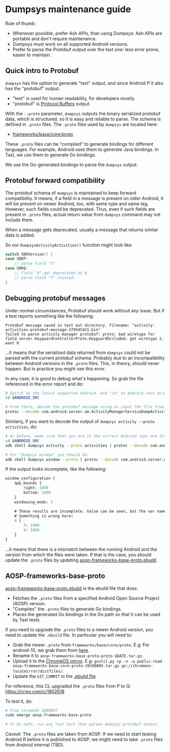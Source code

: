 # Dumpsys maintenance guide

Rule of thumb:

*   Whenever possible, prefer Ash APIs, than using Dumpsys: Ash APIs are
    portable and don't require maintenance.
*   Dumpsys must work on all supported Android versions.
*   Prefer to parse the Protobuf output over the text one: less error prone,
    easier to maintain.

## Quick intro to Protobuf

`dumpsys` has the option to generate "text" output, and since Android P it also
has the "protobuf" output.

*   "text" is used for human readability, for developers mostly.
*   "protobuf" is [Protocol Buffers][protocol-buffers] output.

With the `--proto` parameter, `dumpsys` outputs the binary serialized protobuf
data, which is structured, so it is easy and reliable to parse. The schema is
defined in `.proto` files. The `.proto` files used by `dumpsys` are located
here:

*   [frameworks/base/core/proto][frameworks-base]

[protocol-buffers]: https://developers.google.com/protocol-buffers/
[frameworks-base]: https://android.googlesource.com/platform/frameworks/base/+/refs/heads/android10-dev/core/proto/

These `.proto` files can be "compiled" to generate bindings for different
languages. For example, Android uses them to generate Java bindings. In Tast, we
use them to generate Go bindings.

We use the Go-generated bindings to parse the `dumpsys` output.

## Protobuf forward compatibility

The protobuf schema of `dumpsys` is maintained to keep forward compatibility. It
means, if a field in a message is present on older Android, it will be present
on newer Android, too, with same type and same tag. However, such fields could
be deprecated. Thus, even if such fields are present in `.proto` files, actual
return value from `dumpsys` command may not include them.

When a message gets deprecated, usually a message that returns similar data is
added.

So our `DumpsysActivityActivities()` function might look like:

```go
switch SDKVersion() {
case SDKP:
    // parse field "X".
case SDKQ:
    // field "X" got deprecated on Q.
    // parse field "Y" instead.
}
```

## Debugging protobuf messages

Under normal circumstances, Protobuf should work without any issue. But if a
test reports something like the following:

    Protobuf message saved in test out directory. Filename: "activity-activities-protobuf-message-379545421.bin"
    failed to parse activity manager protobuf: proto: bad wiretype for field server.KeyguardControllerProto.KeyguardOccluded: got wiretype 2, want 0

...it means that the serialized data returned from `dumpsys` could not be parsed
with the current protobuf schema. Probably due to an incompatibility between
Android versions in the `.proto` files. This, in theory, should never happen.
But in practice you might see this error.

In any case, it is good to debug what's happening. So grab the file referenced
in the error report and do:

```sh
# Switch to the latest supported Android. And "cd" to Android root directory.
cd $ANDROID_SRC

# From there, decode the protobuf message using as input the file from the error report.
protoc --decode com.android.server.am.ActivityManagerServiceDumpActivitiesProto frameworks/base/core/proto/android/server/activitymanagerservice.proto < protobuf-message-490183657.bin
```

Similarly, if you want to decode the output of `dumpsys activity --proto
activities`, do:

```sh
# As before, make sure that you are in the correct Android repo and directory:
cd $ANDROID_SRC
adb shell dumpsys activity --proto activities | protoc --decode com.android.server.am.ActivityManagerServiceDumpActivitiesProto frameworks/base/core/proto/android/server/activitymanagerservice.proto

# For "dumpsys window" you should do:
adb shell dumpsys window --proto | protoc --decode com.android.server.wm.WindowManagerServiceDumpProto frameworks/base/core/proto/android/server/windowmanagerservice.proto
```

If the output looks incomplete, like the following:

```proto
window_configuration {
    app_bounds {
        right: 2400
        bottom: 1600
    }
    windowing_mode: 5

    # These results are incomplete. Value can be seen, but the var name not.
    # Something is wrong here!
    4 {
        3: 2400
        4: 1600
    }
}
```

...it means that there is a mismatch between the running Android and the version
from which the files were taken. If that is the case, you should update the
`.proto` files by updating
[aosp-frameworks-base-proto.ebuild][aosp-frameworks-proto].

[aosp-frameworks-proto]: http://cs/chromeos_public/src/third_party/chromiumos-overlay/chromeos-base/aosp-frameworks-base-proto/

## AOSP-frameworks-base-proto

[aosp-frameworks-base-proto.ebuild][aosp-frameworks-proto] is the ebuild file
that does:

*   Fetches the `.proto` files from a specified Android Open Source Project
    (AOSP) version.
*   "Compiles" the `.proto` files to generate Go bindings.
*   Places the generated Go bindings in the Go path so that it can be used by
    Tast tests.

If you need to upgrade the `.proto` files to a newer Android version, you need
to update the `.ebuild` file. In particular you will need to:

*   Grab the newer `.proto` from `frameworks/base/core/proto`. E.g: For
    android-10, we grab them from [here][android10-dev-proto].
*   Rename it to `aosp-frameworks-base-proto-proto-$DATE.tar.gz`.
*   Upload it to the [ChromeOS mirror][gsutil-doc]. E.g: `gsutil.py cp -n -a
    public-read aosp-frameworks-base-core-proto-20190805.tar.gz
    gs://chromeos-localmirror/distfiles/`.
*   Update the `GIT_COMMIT` in the [.ebuild file][aosp-frameworks-proto].

For reference, this CL upgraded the `.proto` files from P to Q:
https://crrev.com/c/1802618

To test it, do:

```sh
# From ChromeOS SDKROOT
sudo emerge aosp-frameworks-base-proto

# To be safe, run any Tast test that parses dumpsys protobuf output.
```

*Caveat*: The `.proto` files are taken from AOSP. If we need to start testing
Android R before it is published to AOSP, we might need to take `.proto` files
from Android internal (TBD).

[android10-dev-proto]: https://android.googlesource.com/platform/frameworks/base/+/refs/heads/android10-dev/core/proto/
[gsutil-doc]: https://chromium.googlesource.com/chromiumos/docs/+/main/archive_mirrors.md#updating-localmirror-localmirror_private-getting-files-onto-localmirror-command-line-interface
